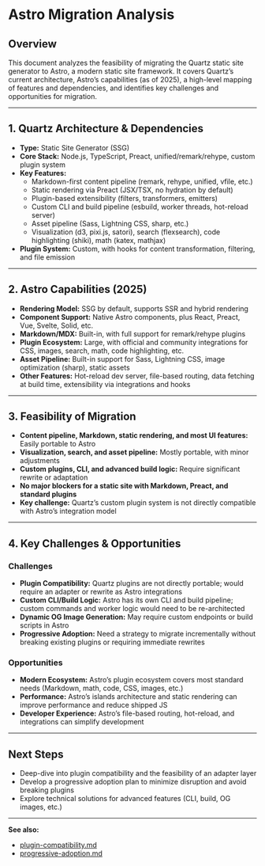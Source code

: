 # Astro Migration Analysis

## Overview

This document analyzes the feasibility of migrating the Quartz static site generator to Astro, a modern static site framework. It covers Quartz’s current architecture, Astro’s capabilities (as of 2025), a high-level mapping of features and dependencies, and identifies key challenges and opportunities for migration.

---

## 1. Quartz Architecture & Dependencies

- **Type:** Static Site Generator (SSG)
- **Core Stack:** Node.js, TypeScript, Preact, unified/remark/rehype, custom plugin system
- **Key Features:**
  - Markdown-first content pipeline (remark, rehype, unified, vfile, etc.)
  - Static rendering via Preact (JSX/TSX, no hydration by default)
  - Plugin-based extensibility (filters, transformers, emitters)
  - Custom CLI and build pipeline (esbuild, worker threads, hot-reload server)
  - Asset pipeline (Sass, Lightning CSS, sharp, etc.)
  - Visualization (d3, pixi.js, satori), search (flexsearch), code highlighting (shiki), math (katex, mathjax)
- **Plugin System:** Custom, with hooks for content transformation, filtering, and file emission

---

## 2. Astro Capabilities (2025)

- **Rendering Model:** SSG by default, supports SSR and hybrid rendering
- **Component Support:** Native Astro components, plus React, Preact, Vue, Svelte, Solid, etc.
- **Markdown/MDX:** Built-in, with full support for remark/rehype plugins
- **Plugin Ecosystem:** Large, with official and community integrations for CSS, images, search, math, code highlighting, etc.
- **Asset Pipeline:** Built-in support for Sass, Lightning CSS, image optimization (sharp), static assets
- **Other Features:** Hot-reload dev server, file-based routing, data fetching at build time, extensibility via integrations and hooks

---

## 3. Feasibility of Migration

- **Content pipeline, Markdown, static rendering, and most UI features:** Easily portable to Astro
- **Visualization, search, and asset pipeline:** Mostly portable, with minor adjustments
- **Custom plugins, CLI, and advanced build logic:** Require significant rewrite or adaptation
- **No major blockers for a static site with Markdown, Preact, and standard plugins**
- **Key challenge:** Quartz’s custom plugin system is not directly compatible with Astro’s integration model

---

## 4. Key Challenges & Opportunities

### Challenges
- **Plugin Compatibility:** Quartz plugins are not directly portable; would require an adapter or rewrite as Astro integrations
- **Custom CLI/Build Logic:** Astro has its own CLI and build pipeline; custom commands and worker logic would need to be re-architected
- **Dynamic OG Image Generation:** May require custom endpoints or build scripts in Astro
- **Progressive Adoption:** Need a strategy to migrate incrementally without breaking existing plugins or requiring immediate rewrites

### Opportunities
- **Modern Ecosystem:** Astro’s plugin ecosystem covers most standard needs (Markdown, math, code, CSS, images, etc.)
- **Performance:** Astro’s islands architecture and static rendering can improve performance and reduce shipped JS
- **Developer Experience:** Astro’s file-based routing, hot-reload, and integrations can simplify development

---

## Next Steps

- Deep-dive into plugin compatibility and the feasibility of an adapter layer
- Develop a progressive adoption plan to minimize disruption and avoid breaking plugins
- Explore technical solutions for advanced features (CLI, build, OG images, etc.)

---

**See also:**
- [plugin-compatibility.md](./plugin-compatibility.md)
- [progressive-adoption.md](./progressive-adoption.md)
